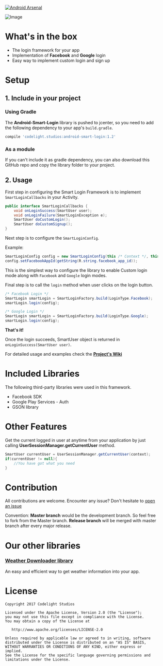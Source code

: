 [![Android Arsenal](https://img.shields.io/badge/Android%20Arsenal-Android%20Smart%20Login-green.svg?style=true)](https://android-arsenal.com/details/1/3026)

![Image](https://raw.githubusercontent.com/CodelightStudios/Android-Smart-Login/master/Screenshots/Info_new.png)

# What's in the box

- The login framework for your app
- Implementation of **Facebook** and **Google** login
- Easy way to implement custom login and sign up

# Setup
## 1. Include in your project

### Using Gradle
The **Android-Smart-Login** library is pushed to jcenter, so you need to add the following dependency to your app's `build.gradle`.

```gradle
compile 'codelight.studios:android-smart-login:1.2'
```

### As a module
If you can't include it as gradle dependency, you can also download this GitHub repo and copy the library folder to your project.


## 2. Usage

First step in configuring the Smart Login Framework is to implement `SmartLoginCallbacks` in your Activity.

```java
public interface SmartLoginCallbacks {
    void onLoginSuccess(SmartUser user);
    void onLoginFailure(SmartLoginException e);
    SmartUser doCustomLogin();
    SmartUser doCustomSignup();
}
```

Next step is to configure the `SmartLoginConfig`.

Example:

```java
SmartLoginConfig config = new SmartLoginConfig(this /* Context */, this /* SmartLoginCallbacks */);
config.setFacebookAppId(getString(R.string.facebook_app_id));
```
This is the simplest way to configure the library to enable Custom login mode along with `Facebook` and `Google` login modes.

Final step is to call the `login` method when user clicks on the login button.

```java
/* Facebook Login */
SmartLogin smartLogin = SmartLoginFactory.build(LoginType.Facebook);
smartLogin.login(config);

/* Google Login */
SmartLogin smartLogin = SmartLoginFactory.build(LoginType.Google);
smartLogin.login(config);
```
**That's it!**

Once the login succeeds, SmartUser object is returned in `onLoginSuccess(SmartUser user)`.

For detailed usage and examples check the **[Project's Wiki](https://github.com/CodelightStudios/Android-Smart-Login/wiki)**

# Included Libraries
The following third-party libraries were used in this framework.

- Facebook SDK
- Google Play Services - Auth
- GSON library

# Other Features
Get the current logged in user at anytime from your application by just calling **UserSessionManager.getCurrentUser** method.

```java
SmartUser currentUser = UserSessionManager.getCurrentUser(context);
if(currentUser != null){
    //You have got what you need
}
```
# Contribution
All contributions are welcome. Encounter any issue? Don't hesitate to [open an issue](https://github.com/CodelightStudios/Android-Smart-Login/issues)

Convention: **Master branch** would be the development branch. So feel free to fork from the Master branch. **Release branch** will be merged with master branch after every major release.

# Our other libraries
### [Weather Downloader library](https://github.com/CodelightStudios/Weather-Downloader)
An easy and efficient way to get weather information into your app.

# License

    Copyright 2017 Codelight Studios

    Licensed under the Apache License, Version 2.0 (the "License");
    you may not use this file except in compliance with the License.
    You may obtain a copy of the License at

       http://www.apache.org/licenses/LICENSE-2.0

    Unless required by applicable law or agreed to in writing, software
    distributed under the License is distributed on an "AS IS" BASIS,
    WITHOUT WARRANTIES OR CONDITIONS OF ANY KIND, either express or implied.
    See the License for the specific language governing permissions and
    limitations under the License.

